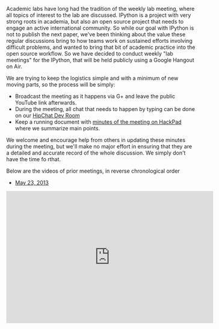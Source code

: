 Academic labs have long had the tradition of the weekly lab meeting, where all topics of interest to the lab are discussed.  IPython is a project with very strong roots in academia, but also an open source project that needs to engage an active international community.  So while our goal with IPython is not to publish the next paper, we've been thinking about the value these regular discussions bring to how teams work on sustained efforts involving difficult problems, and wanted to bring that bit of academic practice into the open source workflow.  So we have decided to conduct weekly "lab meetings" for the IPython, that will be held publicly using a Google Hangout on Air.  

We are trying to keep the logistics simple and with a minimum of new moving parts, so the process will be simply:

* Broadcast the meeting as it happens via G+ and leave the public YouTube link afterwards.
* During the meeting, all chat that needs to happen by typing can be done on our [HipChat Dev Room](www.hipchat.com/ghtNzvmfC)
* Keep a running document with [minutes of the meeting on HackPad](https://hackpad.com/IPython-dev-meetings-6wTSjJt7TZK) where we summarize main points.  

We welcome and encourage help from others in updating these minutes during the meeting, but we'll make no major effort in ensuring that they are a detailed and accurate record of the whole discussion.  We simply don't have the time fo rthat.

Below are the videos of prior meetings, in reverse chronological order

* [May 23, 2013](http://youtu.be/vSSL4jJYpu4)

<div align="center"> <iframe title="YouTube video player2" width="550"
height="350" src="http://www.youtube.com/embed/vSSL4jJYpu4" frameborder="0"
allowfullscreen></iframe></div><br>
